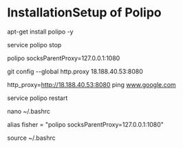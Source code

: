 # InstallationSetup of Polipo

apt-get install polipo -y

service polipo stop

polipo socksParentProxy=127.0.0.1:1080

git config --global http.proxy 18.188.40.53:8080

http_proxy=http://18.188.40.53:8080 ping www.google.com

service polipo restart

nano ~/.bashrc

alias fisher = "polipo socksParentProxy=127.0.0.1:1080"

source ~/.bashrc
